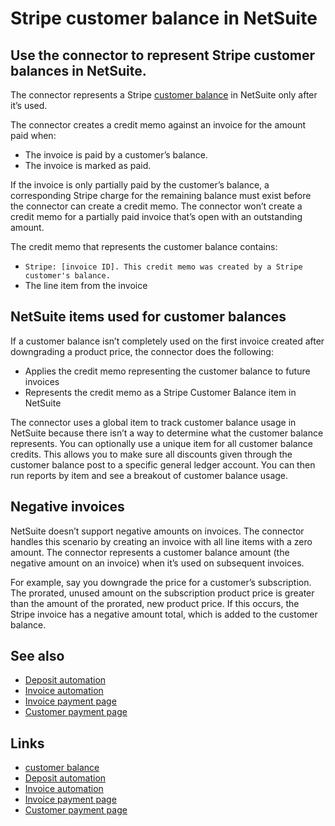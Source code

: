 # Stripe customer balance in NetSuite

## Use the connector to represent Stripe customer balances in NetSuite.

The connector represents a Stripe [customer
balance](https://docs.stripe.com/billing/customer/balance) in NetSuite only
after it’s used.

The connector creates a credit memo against an invoice for the amount paid when:

- The invoice is paid by a customer’s balance.
- The invoice is marked as paid.

If the invoice is only partially paid by the customer’s balance, a corresponding
Stripe charge for the remaining balance must exist before the connector can
create a credit memo. The connector won’t create a credit memo for a partially
paid invoice that’s open with an outstanding amount.

The credit memo that represents the customer balance contains:

- `Stripe: [invoice ID]. This credit memo was created by a Stripe customer's
balance.`
- The line item from the invoice

## NetSuite items used for customer balances

If a customer balance isn’t completely used on the first invoice created after
downgrading a product price, the connector does the following:

- Applies the credit memo representing the customer balance to future invoices
- Represents the credit memo as a Stripe Customer Balance item in NetSuite

The connector uses a global item to track customer balance usage in NetSuite
because there isn’t a way to determine what the customer balance represents. You
can optionally use a unique item for all customer balance credits. This allows
you to make sure all discounts given through the customer balance post to a
specific general ledger account. You can then run reports by item and see a
breakout of customer balance usage.

## Negative invoices

NetSuite doesn’t support negative amounts on invoices. The connector handles
this scenario by creating an invoice with all line items with a zero amount. The
connector represents a customer balance amount (the negative amount on an
invoice) when it’s used on subsequent invoices.

For example, say you downgrade the price for a customer’s subscription. The
prorated, unused amount on the subscription product price is greater than the
amount of the prorated, new product price. If this occurs, the Stripe invoice
has a negative amount total, which is added to the customer balance.

## See also

- [Deposit
automation](https://docs.stripe.com/connectors/netsuite/deposit-automation)
- [Invoice
automation](https://docs.stripe.com/connectors/netsuite/invoice-automation)
- [Invoice payment
page](https://docs.stripe.com/connectors/netsuite/invoice-payment-page)
- [Customer payment
page](https://docs.stripe.com/connectors/netsuite/customer-payment-page)

## Links

- [customer balance](https://docs.stripe.com/billing/customer/balance)
- [Deposit
automation](https://docs.stripe.com/connectors/netsuite/deposit-automation)
- [Invoice
automation](https://docs.stripe.com/connectors/netsuite/invoice-automation)
- [Invoice payment
page](https://docs.stripe.com/connectors/netsuite/invoice-payment-page)
- [Customer payment
page](https://docs.stripe.com/connectors/netsuite/customer-payment-page)